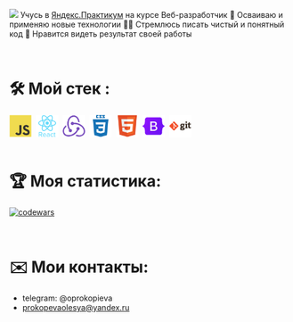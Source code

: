  <img src="https://media.giphy.com/media/WUlplcMpOCEmTGBtBW/giphy.gif" width="30"> Учyсь в [Яндекс.Практикум](https://practicum.yandex.ru/) на курсе Веб-разработчик
 :school: Осваиваю и применяю новые технологии
 ✍🏻 Стремлюсь писать чистый и понятный код
 :dart: Нравится видеть результат своей работы


&nbsp;
&nbsp;


# :hammer_and_wrench: Мой стек :
<div>
  <img src="https://github.com/devicons/devicon/blob/master/icons/javascript/javascript-original.svg" title="JavaScript" alt="JavaScript" width="40" height="40"/>&nbsp;
  <img src="https://github.com/devicons/devicon/blob/master/icons/react/react-original-wordmark.svg" title="React" alt="React" width="40" height="40"/>&nbsp;
  <img src="https://github.com/devicons/devicon/blob/master/icons/redux/redux-original.svg" title="Redux" alt="Redux " width="40" height="40"/>&nbsp;
  <img src="https://github.com/devicons/devicon/blob/master/icons/css3/css3-plain-wordmark.svg"  title="CSS3" alt="CSS" width="40" height="40"/>&nbsp;
  <img src="https://github.com/devicons/devicon/blob/master/icons/html5/html5-original.svg" title="HTML5" alt="HTML" width="40" height="40"/>&nbsp;
  <img src="https://github.com/devicons/devicon/blob/master/icons/bootstrap/bootstrap-original.svg" title="Bootstrap" alt="Bootstrap" width="40" height="40"/>&nbsp;
  <img src="https://github.com/devicons/devicon/blob/master/icons/git/git-original-wordmark.svg" title="Git" **alt="Git" width="40" height="40"/>
</div>
&nbsp;
&nbsp;
&nbsp;


# 🏆 Моя статистика:

[![codewars](https://www.codewars.com/users/Oleeesya/badges/large)](https://www.codewars.com/users/Oleeesya)   

&nbsp;
&nbsp;
&nbsp;
&nbsp;

# ✉️ Мои контакты:

- telegram: @oprokopieva
- prokopevaolesya@yandex.ru

